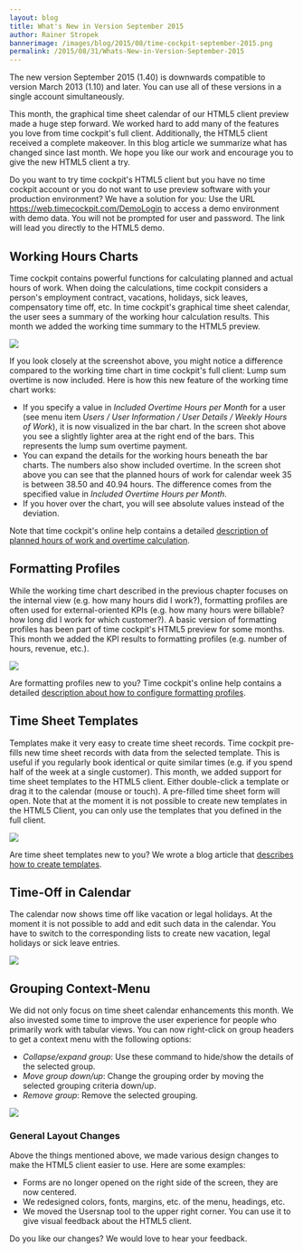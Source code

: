```yaml
---
layout: blog
title: What's New in Version September 2015
author: Rainer Stropek
bannerimage: /images/blog/2015/08/time-cockpit-september-2015.png
permalink: /2015/08/31/Whats-New-in-Version-September-2015
---
```


<p xmlns="http://www.w3.org/1999/xhtml">The new version September 2015 (1.40) is downwards compatible to version March 2013 (1.10) and later. You can use all of these versions in a single account simultaneously.<br /></p><p xmlns="http://www.w3.org/1999/xhtml">This month, the graphical time sheet calendar of our HTML5 client preview made a huge step forward. We worked hard to add many of the features you love from time cockpit's full client. Additionally, the HTML5 client received a complete makeover. In this blog article we summarize what has changed since last month. We hope you like our work and encourage you to give the new HTML5 client a try.<br /></p><p class="showcase" xmlns="http://www.w3.org/1999/xhtml">Do you want to try time cockpit's HTML5 client but you have no time cockpit account or you do not want to use preview software with your production environment? We have a solution for you: Use the URL <a href="https://web.timecockpit.com/DemoLogin" target="_blank">https://web.timecockpit.com/DemoLogin</a> to access a demo environment with demo data. You will not be prompted for user and password. The link will lead you directly to the HTML5 demo.</p><h2 xmlns="http://www.w3.org/1999/xhtml">Working Hours Charts
<br /></h2><p xmlns="http://www.w3.org/1999/xhtml">Time cockpit contains powerful functions for calculating planned and actual hours of work. When doing the calculations, time cockpit considers a person's employment contract, vacations, holidays, sick leaves, compensatory time off, etc. In time cockpit's graphical time sheet calendar, the user sees a summary of the working hour calculation results. This month we added the working time summary to the HTML5 preview.</p><p xmlns="http://www.w3.org/1999/xhtml">
  <img src="{{site.baseurl}}/images/blog/2015/08/working-hours.png" />
</p><p xmlns="http://www.w3.org/1999/xhtml">If you look closely at the screenshot above, you might notice a difference compared to the working time chart in time cockpit's full client: Lump sum overtime is now included. Here is how this new feature of the working time chart works:</p><ul xmlns="http://www.w3.org/1999/xhtml">
  <li>If you specify a value in <em>Included Overtime Hours per Month</em> for a user (see menu item <em>Users / User Information / User Details / Weekly Hours of Work</em>), it is now visualized in the bar chart. In the screen shot above you see a slightly lighter area at the right end of the bars. This represents the lump sum overtime payment.</li>
  <li>You can expand the details for the working hours beneath the bar charts. The numbers also show included overtime. In the screen shot above you can see that the planned hours of work for calendar week 35 is between 38.50 and 40.94 hours. The difference comes from the specified value in <em>Included Overtime Hours per Month</em>.</li>
  <li>If you hover over the chart, you will see absolute values instead of the deviation.</li>
</ul><p class="showcase" xmlns="http://www.w3.org/1999/xhtml">Note that time cockpit's online help contains a detailed <a href="https://help.timecockpit.com/?topic=html/d0ca12b0-d108-433b-8b2c-92d37d29fc02.htm" target="_blank">description of planned hours of work and overtime calculation</a>.</p><h2 xmlns="http://www.w3.org/1999/xhtml">Formatting Profiles</h2><p xmlns="http://www.w3.org/1999/xhtml">While the working time chart described in the previous chapter focuses on the internal view (e.g. how many hours did I work?), formatting profiles are often used for external-oriented KPIs (e.g. how many hours were billable? how long did I work for which customer?). A basic version of formatting profiles has been part of time cockpit's HTML5 preview for some months. This month we added the KPI results to formatting profiles (e.g. number of hours, revenue, etc.).</p><p xmlns="http://www.w3.org/1999/xhtml">
  <img src="{{site.baseurl}}/images/blog/2015/08/formatting-profile-values.png" />
</p><p class="showcase" xmlns="http://www.w3.org/1999/xhtml">Are formatting profiles new to you? Time cockpit's online help contains a detailed <a href="https://help.timecockpit.com/?topic=html/95b1ce59-c4ec-461a-ba9b-cb978295c3de.htm" target="_blank">description about how to configure formatting profiles</a>.</p><h2 xmlns="http://www.w3.org/1999/xhtml">Time Sheet Templates</h2><p xmlns="http://www.w3.org/1999/xhtml">Templates make it very easy to create time sheet records. Time cockpit pre-fills new time sheet records with data from the selected template. This is useful if you regularly book identical or quite similar times (e.g. if you spend half of the week at a single customer). This month, we added support for time sheet templates to the HTML5 client. Either double-click a template or drag it to the calendar (mouse or touch). A pre-filled time sheet form will open. Note that at the moment it is not possible to create new templates in the HTML5 Client, you can only use the templates that you defined in the full client.</p><p xmlns="http://www.w3.org/1999/xhtml">
  <img src="{{site.baseurl}}/images/blog/2015/08/timesheet-templates.gif" />
</p><p class="showcase" xmlns="http://www.w3.org/1999/xhtml">Are time sheet templates new to you? We wrote a blog article that <a href="http://www.timecockpit.com/blog/2014/09/30/Redesigned-Time-Sheet-Templates" target="_blank">describes how to create templates</a>.</p><h2 xmlns="http://www.w3.org/1999/xhtml">Time-Off in Calendar</h2><p xmlns="http://www.w3.org/1999/xhtml">The calendar now shows time off like vacation or legal holidays. At the moment it is not possible to add and edit such data in the calendar. You have to switch to the corresponding lists to create new vacation, legal holidays or sick leave entries.</p><p xmlns="http://www.w3.org/1999/xhtml">
  <img src="{{site.baseurl}}/images/blog/2015/08/vacation.png" />
</p><h2 xmlns="http://www.w3.org/1999/xhtml">Grouping Context-Menu</h2><p xmlns="http://www.w3.org/1999/xhtml">We did not only focus on time sheet calendar enhancements this month. We also invested some time to improve the user experience for people who primarily work with tabular views. You can now right-click on group headers to get a context menu with the following options:</p><ul xmlns="http://www.w3.org/1999/xhtml">
  <li>
    <em>Collapse/expand group</em>: Use these command to hide/show the details of the selected group.</li>
  <li>
    <em>Move group down/up</em>: Change the grouping order by moving the selected grouping criteria down/up.</li>
  <li>
    <em>Remove group</em>: Remove the selected grouping.</li>
</ul><p xmlns="http://www.w3.org/1999/xhtml">
  <img src="{{site.baseurl}}/images/blog/2015/08/grouping-2.gif" />
</p><h3 xmlns="http://www.w3.org/1999/xhtml">General Layout Changes</h3><p xmlns="http://www.w3.org/1999/xhtml">Above the things mentioned above, we made various design changes to make the HTML5 client easier to use. Here are some examples:<br /></p><ul xmlns="http://www.w3.org/1999/xhtml">
  <li>Forms are no longer opened on the right side of the screen, they are now centered.
<br /></li>
  <li>We redesigned colors, fonts, margins, etc. of the menu, headings, etc.
<br /></li>
  <li>We moved the Usersnap tool to the upper right corner. You can use it to give visual feedback about the HTML5 client.
<br /></li>
</ul><p xmlns="http://www.w3.org/1999/xhtml">Do you like our changes? We would love to hear your feedback.</p>